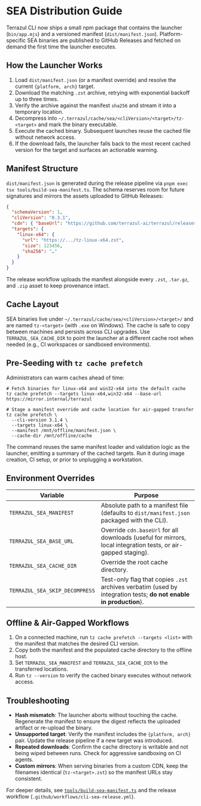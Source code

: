 # SEA Distribution Guide

Terrazul CLI now ships a small npm package that contains the launcher (`bin/app.mjs`) and a versioned manifest (`dist/manifest.json`). Platform-specific SEA binaries are published to GitHub Releases and fetched on demand the first time the launcher executes.

## How the Launcher Works

1. Load `dist/manifest.json` (or a manifest override) and resolve the current `{platform, arch}` target.
2. Download the matching `.zst` archive, retrying with exponential backoff up to three times.
3. Verify the archive against the manifest `sha256` and stream it into a temporary location.
4. Decompress into `~/.terrazul/cache/sea/<cliVersion>/<target>/tz-<target>` and mark the binary executable.
5. Execute the cached binary. Subsequent launches reuse the cached file without network access.
6. If the download fails, the launcher falls back to the most recent cached version for the target and surfaces an actionable warning.

## Manifest Structure

`dist/manifest.json` is generated during the release pipeline via `pnpm exec tsx tools/build-sea-manifest.ts`. The schema reserves room for future signatures and mirrors the assets uploaded to GitHub Releases:

```json
{
  "schemaVersion": 1,
  "cliVersion": "0.3.1",
  "cdn": { "baseUrl": "https://github.com/terrazul-ai/terrazul/releases/download/cli-v0.3.1" },
  "targets": {
    "linux-x64": {
      "url": "https://.../tz-linux-x64.zst",
      "size": 123456,
      "sha256": "…"
    }
  }
}
```

The release workflow uploads the manifest alongside every `.zst`, `.tar.gz`, and `.zip` asset to keep provenance intact.

## Cache Layout

SEA binaries live under `~/.terrazul/cache/sea/<cliVersion>/<target>/` and are named `tz-<target>` (with `.exe` on Windows). The cache is safe to copy between machines and persists across CLI upgrades. Use `TERRAZUL_SEA_CACHE_DIR` to point the launcher at a different cache root when needed (e.g., CI workspaces or sandboxed environments).

## Pre-Seeding with `tz cache prefetch`

Administrators can warm caches ahead of time:

```shell
# Fetch binaries for linux-x64 and win32-x64 into the default cache
tz cache prefetch --targets linux-x64,win32-x64 --base-url https://mirror.internal/terrazul

# Stage a manifest override and cache location for air-gapped transfer
tz cache prefetch \
  --cli-version 3.1.4 \
  --targets linux-x64 \
  --manifest /mnt/offline/manifest.json \
  --cache-dir /mnt/offline/cache
```

The command reuses the same manifest loader and validation logic as the launcher, emitting a summary of the cached targets. Run it during image creation, CI setup, or prior to unplugging a workstation.

## Environment Overrides

| Variable                       | Purpose                                                                                                           |
| ------------------------------ | ----------------------------------------------------------------------------------------------------------------- |
| `TERRAZUL_SEA_MANIFEST`        | Absolute path to a manifest file (defaults to `dist/manifest.json` packaged with the CLI).                        |
| `TERRAZUL_SEA_BASE_URL`        | Override `cdn.baseUrl` for all downloads (useful for mirrors, local integration tests, or air-gapped staging).    |
| `TERRAZUL_SEA_CACHE_DIR`       | Override the root cache directory.                                                                                |
| `TERRAZUL_SEA_SKIP_DECOMPRESS` | Test-only flag that copies `.zst` archives verbatim (used by integration tests; **do not enable in production**). |

## Offline & Air-Gapped Workflows

1. On a connected machine, run `tz cache prefetch --targets <list>` with the manifest that matches the desired CLI version.
2. Copy both the manifest and the populated cache directory to the offline host.
3. Set `TERRAZUL_SEA_MANIFEST` and `TERRAZUL_SEA_CACHE_DIR` to the transferred locations.
4. Run `tz --version` to verify the cached binary executes without network access.

## Troubleshooting

- **Hash mismatch**: The launcher aborts without touching the cache. Regenerate the manifest to ensure the digest reflects the uploaded artifact or re-upload the binary.
- **Unsupported target**: Verify the manifest includes the `{platform, arch}` pair. Update the release pipeline if a new target was introduced.
- **Repeated downloads**: Confirm the cache directory is writable and not being wiped between runs. Check for aggressive sandboxing on CI agents.
- **Custom mirrors**: When serving binaries from a custom CDN, keep the filenames identical (`tz-<target>.zst`) so the manifest URLs stay consistent.

For deeper details, see [`tools/build-sea-manifest.ts`](../tools/build-sea-manifest.ts) and the release workflow (`.github/workflows/cli-sea-release.yml`).
